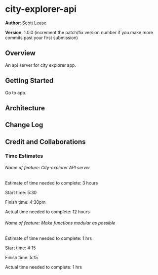# city-explorer-api

**Author**: Scott Lease

**Version**: 1.0.0 (increment the patch/fix version number if you make more commits past your first submission)

## Overview

An api server for city explorer app.

## Getting Started

Go to app.

## Architecture

## Change Log

<!-- Use this area to document the iterative changes made to your application as each feature is successfully implemented. example:
01-01-2001 4:59pm - Application now has a fully-functional express server, with a GET route for the location resource. -->

## Credit and Collaborations
<!-- Give credit (and a link) to other people or resources that helped you build this application. -->

### Time Estimates

###### Name of feature: City-explorer API server

Estimate of time needed to complete: 3 hours

Start time: 5:30

Finish time: 4:30pm

Actual time needed to complete: 12 hours

###### Name of feature: Make functions modular as possible

Estimate of time needed to complete: 1 hrs

Start time: 4:15

Finish time: 5:15

Actual time needed to complete: 1 hrs

